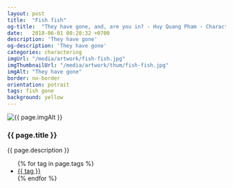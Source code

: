 ```yaml
---
layout: post
title:  "Fish fish"
og-title:  "They have gone, and, are you in? - Huy Quang Pham - Character Design, Hobbyist Artist"
date:   2018-06-01 00:28:32 +0700
description: 'They have gone'
og-description: 'They have gone'
categories: charactering
imgUrl: "/media/artwork/fish-fish.jpg"
imgThumbnailUrl: "/media/artwork/thum/fish-fish.jpg"
imgAlt: "They have gone"
border: no-border
orientation: potrait
tags: fish gone
background: yellow
---
```

<article class="content">
  <div class="wrapper wrapper-img">
    <img id="c" class="pic {% if page.frame %}{{ "pic-frame" }}{% endif %}" src="{{ page.imgUrl | absolute_url }}" alt="{{ page.imgAlt }}" style="background-color: {{ page.background }}" />
  </div>
  <h3 class="title">{{ page.title }}</h3>
  <p class="des">{{ page.description }}</p>
  <ul class="tags">
    {% for tag in page.tags %}
      <li><a href="#">{{ tag }}</a></li>
    {% endfor %}
  </ul>
</article>
